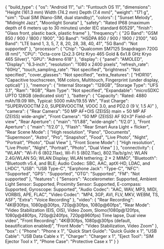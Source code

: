 {
  "build_type": {
    "os": "Android 11",
    "ui": "Funtouch OS 11",
    "dimensions": "Height (161.3 mm) Width (74.2 mm) Depth (7.4 mm)",
    "weight": "171 g",
    "sim": "Dual SIM (Nano-SIM, dual standby)",
    "colors": [
      "Sunset Melody",
      "Midnight Jazz",
      "Moonlight Sonata"
    ],
    "safety": "Rated IP68 (maximum depth of 6 meters up to 30 minutes) under IEC standard 60529",
    "finish": "Glass front, plastic back, plastic frame"
  },
  "frequency": {
    "2G Band": "GSM 850 / 900 / 1800 / 1900",
    "3G Band": "HSDPA 850 / 900 / 1900 / 2100",
    "4G Band": "LTE band 1, 3, 5, 7, 8, 20, 28, 38, 40, 41",
    "5G Band": "Not supported"
  },
  "processor": {
    "Chip": "Qualcomm SM7125 Snapdragon 720G (8 nm)",
    "CPU": "Octa-core (2x2.3 GHz Kryo 465 Gold & 6x1.8 GHz Kryo 465 Silver)",
    "GPU": "Adreno 618"
  },
  "display": {
    "panel": "AMOLED",
    "Display": "6.3‑inch",
    "resolution": "1080 x 2400 pixels",
    "refresh_rate": "60Hz",
    "touch_sampling_rate": "Not specified",
    "brightness": "Not specified",
    "cover_glasses": "Not specified",
    "extra_features": [
      "HDR10",
      "Capacitive touchscreen, 16M colors, Multitouch, Fingerprint (under display, optical)"
    ]
  },
  "memory": {
    "Internal Storage": "128GB",
    "Storage Type": "UFS 3.1",
    "Ram": "8GB",
    "Ram Type": "Not specified",
    "Expandable": "microSDXC UPTO 128GB (dedicated slot)"
  },
  "battery": {
    "Capacity": "Rated: 4880 mAh/19.09 Wh, Typical: 5000 mAh/19.55 Wh",
    "Fast Charge": "SUPERVOOCTM 2.0, SUPERVOOCTM, VOOC 3.0, and PD2.0 (9 V, 1.5 A)"
  },
  "camera": {
    "Rear Camera": "50 MP AF+OIS (ZEISS) main + 50 MP AF (ZEISS) wide-angle",
    "Front Camera": "50 MP (ZEISS) AF 92±3° Field-of-view",
    "Rear Aperture": {
      "main": "f/1.88",
      "wide-angle": "f/2.0"
    },
    "Front Aperture": {
      "main": "f/2.0"
    },
    "Flash": "Rear Smart Aura Light + flicker",
    "Rear Scene Mode": [
      "High resolution",
      "Pano",
      "Documents",
      "Supermoon",
      "Astro",
      "Pro",
      "Snapshot",
      "Food",
      "Live Photo",
      "Night",
      "Portrait",
      "Photo",
      "Dual View"
    ],
    "Front Scene Mode": [
      "High resolution",
      "Live Photo",
      "Night",
      "Portrait",
      "Photo",
      "Dual View"
    ]
  },
  "connectivity": {
    "WLAN": "Wi-Fi 6 (802.11ax), Wi-Fi 5 (802.11ac), 802.11a/b/g/n/; WLAN 2.4G/WLAN 5G; WLAN Display; WLAN tethering; 2 × 2 MIMO",
    "Bluetooth": "Bluetooth v5.4, and BLE; Audio Codec: SBC, AAC, aptX-HD, LDAC, and LHDC",
    "USB": "USB Type-C",
    "Earphone Jack": "Type-C",
    "NFC": "Supported",
    "GPS": "Supported",
    "OTG": "Supported",
    "FM": "Not supported"
  },
  "features": {
    "Sensors": "Accelerometer: Supported, Ambient Light Sensor: Supported, Proximity Sensor: Supported, E-compass: Supported, Gyroscope: Supported",
    "Audio Codec": "AAC, WAV, MP3, MIDI, VORBIS, APE, FLAC",
    "Video Codec": "MP4, 3GP, AVI, FLV, MKV, WEBM, TS, ASF",
    "Extra": "Voice Recording"
  },
  "video": {
    "Rear Recording": "4K@30fps, 1080p@30fps, 720p@30fps, 1080p@60fps",
    "Rear Mode": "Video Stabilization (EIS, OIS), Video Zoom, Slomo(1080p@120fps, 1080p@480fps, 720p@240fps, 720p@960fps) Time lapse, Dual view video",
    "Front Recording": "4K@30fps, 1080p@30fps (default, beautification enabled)",
    "Front Mode": "Video Stabilization, Video Zoom"
  },
  "box": {
    "Phone": "Phone x 1",
    "Quick Start Guide": "Quick Guide x 1",
    "USB Cable": "USB Data Cable x 1",
    "Charger": "Charger x 1",
    "Eject Tool": "SIM Ejector Tool x 1",
    "Phone Case": "Protective Case x 1"
  }
}